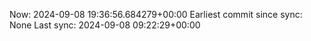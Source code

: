 Now: 2024-09-08 19:36:56.684279+00:00 Earliest commit since sync: None Last sync: 2024-09-08 09:22:29+00:00
